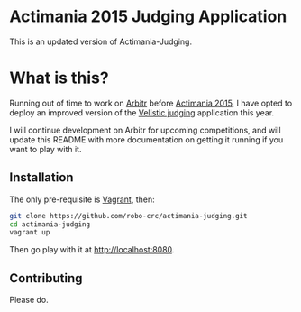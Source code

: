 Actimania 2015 Judging Application
=================

This is an updated version of Actimania-Judging.

# What is this?
Running out of time to work on [Arbitr](https://github.com/michaelsanford/Arbitr) before [Actimania 2015](http://www.robo-crc.ca/en/category/nemolition-2014/), I have opted to deploy an improved version of the [Velistic judging](https://github.com/robo-crc/velistic-judging) application this year.

I will continue development on Arbitr for upcoming competitions, and will update this README with more documentation on getting it running if you want to play with it.

## Installation
The only pre-requisite is [Vagrant](http://www.vagrantup.com/), then:

```bash
git clone https://github.com/robo-crc/actimania-judging.git
cd actimania-judging
vagrant up
```

Then go play with it at [http://localhost:8080](http://localhost:8080).

## Contributing
Please do.

